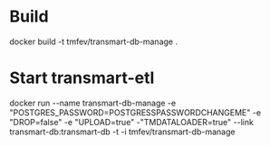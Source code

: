 # Build
docker build -t tmfev/transmart-db-manage .


# Start transmart-etl
docker run --name transmart-db-manage -e "POSTGRES_PASSWORD=POSTGRESSPASSWORDCHANGEME" -e "DROP=false" -e "UPLOAD=true" -"TMDATALOADER=true" --link transmart-db:transmart-db -t -i tmfev/transmart-db-manage
